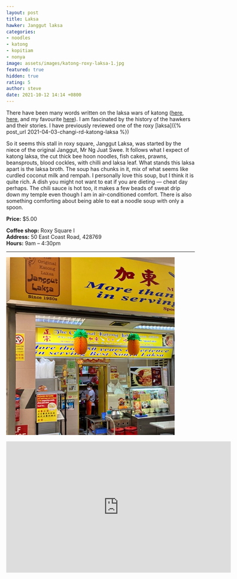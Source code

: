 ```yaml
---
layout: post
title: Laksa
hawker: Janggut laksa
categories:
- noodles
- katong
- kopitiam
- nonya
image: assets/images/katong-roxy-laksa-1.jpg
featured: true
hidden: true
rating: 5
author: steve
date: 2021-10-12 14:14 +0800
---
```

There have been many words written on the laksa wars of katong ([here](https://www.straitstimes.com/singapore/5-famous-singapore-food-feuds-0), [here](https://live2makan.com/2018/09/17/the-laksa-war/), and my favourite [here](https://johorkaki.blogspot.com/2020/01/a-history-of-singapore-katong-laksa.html)). I am fascinated by the history of the hawkers and their stories. I have previously reviewed one of the roxy [laksa]({% post_url 2021-04-03-changi-rd-katong-laksa %})

So it seems this stall in roxy square, Janggut Laksa, was started by the niece of the original Janggut, Mr Ng Juat Swee. It follows what I expect of katong laksa, the cut thick bee hoon noodles, fish cakes, prawns, beansprouts, blood cockles, with chilli and laksa leaf. What stands this laksa apart is the laksa broth. The soup has chunks in it, mix of what seems like curdled coconut milk and rempah. I personally love this soup, but I think it is quite rich. A dish you might not want to eat if you are dieting — cheat day perhaps. The chili sauce is hot too, it makes a few beads of sweat drip down my temple even though I am in air-conditioned comfort. There is also something comforting about being able to eat a noodle soup with only a spoon.

**Price:** $5.00  

**Coffee shop:** Roxy Square I  
**Address:** 50 East Coast Road, 428769  
**Hours:** 9am – 4:30pm  

***  

![Janggut laksa](/assets/images/katong-roxy-laksa-2.jpg "Janggut laksa")

<iframe src="https://www.google.com/maps/embed?pb=!1m14!1m8!1m3!1d15955.137882218309!2d103.9040224!3d1.3043651!3m2!1i1024!2i768!4f13.1!3m3!1m2!1s0x0%3A0x2caeebbcf82e759f!2zQmVpLUluZyBXYW50b24gTm9vZGxlIOe-juaosembsuWQnum6tQ!5e0!3m2!1sen!2ssg!4v1629796705739!5m2!1sen!2ssg" width="600" height="350" style="border:0;" allowfullscreen="" loading="lazy"></iframe>

